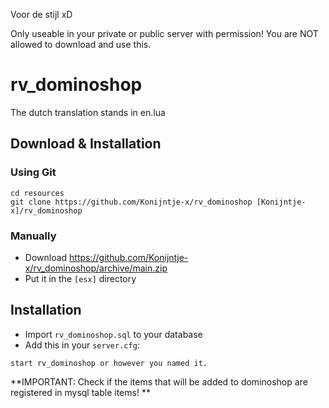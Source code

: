 Voor de stijl xD

Only useable in your private or public server with permission!
You are NOT allowed to download and use this. 

# rv_dominoshop

The dutch translation stands in en.lua
## Download & Installation

### Using Git
```
cd resources
git clone https://github.com/Konijntje-x/rv_dominoshop [Konijntje-x]/rv_dominoshop
```

### Manually
- Download https://github.com/Konijntje-x/rv_dominoshop/archive/main.zip
- Put it in the `[esx]` directory

## Installation
- Import `rv_dominoshop.sql` to your database
- Add this in your `server.cfg`:

```
start rv_dominoshop or however you named it.
```

**IMPORTANT: Check if the items that will be added to dominoshop are registered in mysql table items! **
